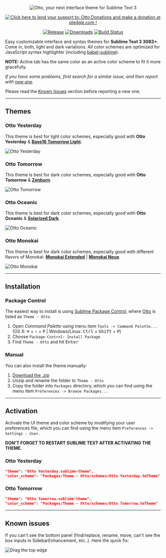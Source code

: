 <p align="center">
  <img src="media/logo.png" alt="Otto, your next interface theme for Sublime Text 3">
</p>

<p align="center">
  <a href="https://pledgie.com/campaigns/31119"><img alt="Click here to lend your support to: Otto Donations and make a donation at pledgie.com !" src="https://pledgie.com/campaigns/31119.png?skin_name=chrome" border="0" ></a>
</p>

<p align="center">
  <a href="https://github.com/oivva/otto/releases"><img src="https://img.shields.io/github/release/oivva/otto.svg?style=flat-square" alt="Release"></a>
  <a href="https://packagecontrol.io/packages/Theme%20-%20Otto"><img src="https://img.shields.io/packagecontrol/dt/Theme%20-%20Otto.svg?style=flat-square" alt="Downloads"></a>
  <a href="https://travis-ci.org/oivva/otto"><img src="https://img.shields.io/travis/oivva/otto.svg?style=flat-square" alt="Build Status"></a>
</p>

Easy customizable interface and syntax themes for **Sublime Text 3 3083+**. Come in, both, light and dark variations. All color schemes are optimized for JavaScript syntax highlighter (including [babel-sublime](https://github.com/babel/babel-sublime)).

**NOTE:** Active tab has the same color as an active color scheme to fit it more gracefully.

*If you have some problems, first search for a similar issue, and then report with [new one](https://github.com/oivva/otto/issues).*

Please read the [Known Issues](#known-issues) section before reporting a new one.

***

## Themes

### Otto Yesterday

This theme is best for light color schemes, especially good with **Otto Yesterday** & [**Base16 Tomorrow Light**](http://chriskempson.github.io/base16/#tomorrow).

![Otto Yesterday](media/otto_yesterday.png)

### Otto Tomorrow

This theme is best for dark color schemes, especially good with **Otto Tomorrow** & [**Zenburn**](https://github.com/colinta/zenburn).

![Otto Tomorrow](media/otto_tomorrow.png)

### Otto Oceanic

This theme is best for dark color schemes, especially good with **Otto Oceanic** & [**Solarized Dark**](https://github.com/braver/Solarized).

![Otto Oceanic](media/otto_oceanic.png)

### Otto Monokai

This theme is best for dark color schemes, especially good with different flavors of Monokai: [**Monokai Extended**](https://github.com/jonschlinkert/sublime-monokai-extended) | [**Monokai Neue**](https://github.com/josh-kaplan/sublime-monokai-neue).

![Otto Monokai](media/otto_monokai.png)

***

## Installation

### Package Control

The easiest way to install is using [Sublime Package Control](https://sublime.wbond.net), where [Otto](https://packagecontrol.io/packages/Theme%20-%20Otto) is listed as `Theme - Otto`.

1. Open *Command Palette* using menu item `Tools -> Command Palette...` (OS X: <kbd>⌘</kbd> + <kbd>⇧</kbd> + <kbd>P</kbd> | Windows/Linux: <kbd>Ctrl</kbd> + <kbd>Shift</kbd> + <kbd>P</kbd>)
2. Choose `Package Control: Install Package`
3. Find `Theme - Otto` and hit <kbd>Enter</kbd>


### Manual

You can also install the theme manually:

1. [Download the .zip](https://github.com/oivva/otto/releases)
2. Unzip and rename the folder to `Theme - Otto`
3. Copy the folder into `Packages` directory, which you can find using the menu item `Preferences -> Browse Packages...`

***

## Activation

Activate the UI theme and color scheme by modifying your user preferences file, which you can find using the menu item `Preferences -> Settings - User`.

**DON'T FORGET TO RESTART SUBLIME TEXT AFTER ACTIVATING THE THEME.**

### Otto Yesterday

```json
"theme": "Otto Yesterday.sublime-theme",
"color_scheme": "Packages/Theme - Otto/schemes/Otto Yesterday.tmTheme",
```

### Otto Tomorrow

```json
"theme": "Otto Tomorrow.sublime-theme",
"color_scheme": "Packages/Theme - Otto/schemes/Otto Tomorrow.tmTheme"
```

***

## Known issues

If you can't see the bottom panel (find/replace, rename, move, can't see the box inputs in SidebarEnhancement, etc..). Here the quick fix:

![Drag the top edge](media/drag_top_edge.gif)
